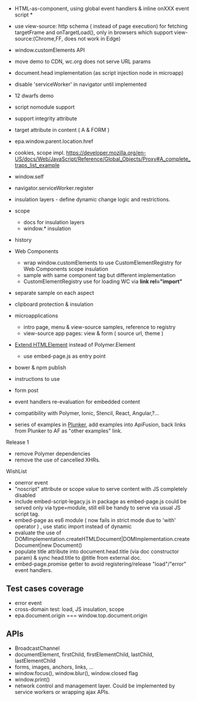 * HTML-as-component, using global event handlers & inline onXXX event script
    * 
    
* use    view-source: http schema ( instead of page execution) for fetching targetFrame  and onTargetLoad(), only in browsers which support view-source:(Chrome,FF, does not work in Edge)
* window.customElements API
* move demo to CDN, wc.org does not serve URL params
* document.head implementation (as script injection node in microapp)
* disable 'serviceWorker' in navigator until implemented
* 12 dwarfs demo  
* script nomodule support
* support integrity attribute
* target attribute in content ( A & FORM )
* epa.window.parent.location.href
* cookies, scope impl. https://developer.mozilla.org/en-US/docs/Web/JavaScript/Reference/Global_Objects/Proxy#A_complete_traps_list_example
* window.self
* navigator.serviceWorker.register
* insulation layers - define dynamic change logic and restrictions. 
* scope 
    * docs for insulation layers
    * window.* insulation
* history
* Web Components
    * wrap window.customElements to use CustomElementRegistry for Web Components scope insulation
    * sample with same component tag but different implementation
    * CustomElementRegistry use for loading WC via **link rel="import"** 
* separate sample on each aspect
* clipboard protection & insulation
* microapplications
    * intro page, menu & view-source samples, reference to registry
    * view-source app pages: view & form ( source url, theme )
* [Extend HTMLElement](https://developer.mozilla.org/en-US/docs/Web/Web_Components/Using_custom_elements) instead of Polymer.Element
    * use embed-page.js as entry point  
* bower & npm publish
* instructions to use
* form post
* event handlers re-evaluation for embedded content
 
* compatibility with Polymer, Ionic, Stencil, React, Angular,?...
* series of examples in [Plunker](http://plnkr.co/), add examples into ApiFusion, 
    back links from Plunker to AF as "other examples" link. 
    
Release 1

* remove Polymer dependencies
* remove the use of cancelled XHRs.     

WishList
* onerror event
* "noscript" attribute or scope value to serve content with JS completely disabled
* include embed-script-legacy.js in package as embed-page.js could be served only via type=module, still eill be handy 
    to serve via usual JS script tag.
* embed-page as es6 module ( now fails in strict mode due to 'with' operator )
    , use static import instead of dynamic 
* evaluate the use of DOMImplementation.createHTMLDocument|DOMImplementation.createDocument|new Document()   
* populate title attribute into document.head.title (via doc constructor param) & sync head.title to @title from 
    external doc.    
* embed-page.promise getter to avoid registering/release "load"/"error" event handlers.
    
## Test cases coverage
* error event
* cross-domain test: load, JS insulation, scope 
* epa.document.origin === window.top.document.origin

## APIs
* BroadcastChannel 
* documentElement, firstChild, firstElementChild, lastChild, lastElementChild
* forms, images, anchors, links, ...
* window.focus(), window.blur(), window.closed flag
* window.print()
* network control and management layer. Could be implemented by service workers or wrapping ajax APIs.
    